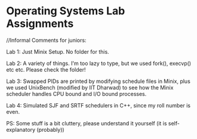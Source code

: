 # Operating Systems Lab Assignments

//Informal Comments for juniors:

Lab 1: Just Minix Setup. No folder for this. 

Lab 2: A variety of things. I'm too lazy to type, but we used fork(), execvp() etc etc. Please check the folder!

Lab 3: Swapped PIDs are printed by modifying schedule files in Minix, plus we used UnixBench (modified by IIT Dharwad) to see how the Minix scheduler handles CPU bound and I/O bound processes.

Lab 4: Simulated SJF and SRTF schedulers in C++, since my roll number is even. 

PS: Some stuff is a bit cluttery, please understand it yourself (it is self-explanatory (probably))
